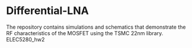 # Differential-LNA
The repository contains simulations and schematics that demonstrate the RF characteristics of the MOSFET using the TSMC 22nm library. ELEC5280_hw2
